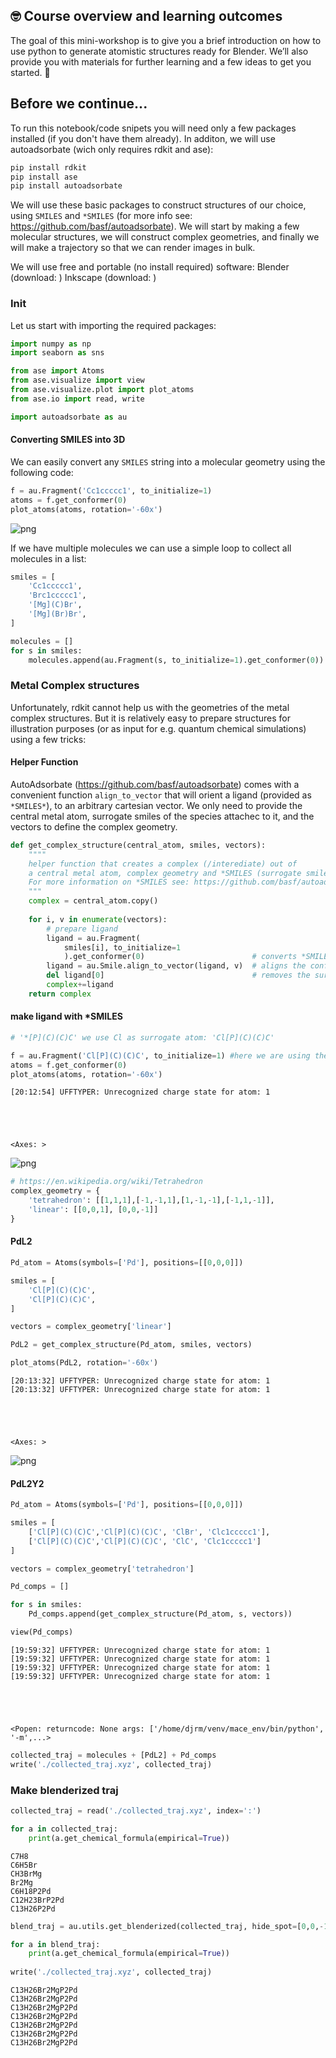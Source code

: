 ## 🤓 Course overview and learning outcomes 

The goal of this mini-workshop is to give you a brief introduction on how to use python to generate atomistic structures ready for Blender. We’ll also provide you with materials for further learning and a few ideas to get you started. 🚀

## Before we continue...

To run this notebook/code snipets you will need only a few packages installed (if you don't have them already). In additon, we will use autoadsorbate (wich only requires rdkit and ase):
```python
pip install rdkit
pip install ase
pip install autoadsorbate
```
We will use these basic packages to construct structures of our choice, using ```SMILES``` and ```*SMILES``` (for more info see: https://github.com/basf/autoadsorbate). We will start by making a few molecular structures, we will construct complex geometries, and finally we will make a trajectory so that we can render images in bulk.

We will use free and portable (no install required) software:
Blender (download: )
Inkscape (download: )

### Init
Let us start with importing the required packages:

```python
import numpy as np
import seaborn as sns

from ase import Atoms
from ase.visualize import view
from ase.visualize.plot import plot_atoms
from ase.io import read, write

import autoadsorbate as au
```

#### Converting SMILES into 3D

We can easily convert any ```SMILES``` string into a molecular geometry using the following code:

```python
f = au.Fragment('Cc1ccccc1', to_initialize=1)
atoms = f.get_conformer(0)
plot_atoms(atoms, rotation='-60x')
```    
![png](getting_started_files/getting_started_3_1.png)


If we have multiple molecules we can use a simple loop to collect all molecules in a list:

```python
smiles = [
    'Cc1ccccc1',
    'Brc1ccccc1',
    '[Mg](C)Br',
    '[Mg](Br)Br',
]

molecules = []
for s in smiles:
    molecules.append(au.Fragment(s, to_initialize=1).get_conformer(0)) 
```

### Metal Complex structures

Unfortunately, rdkit cannot help us with the geometries of the metal complex structures. But it is relatively easy to prepare structures for illustration purposes (or as input for e.g. quantum chemical simulations) using a few tricks:

#### Helper Function

AutoAdsorbate (https://github.com/basf/autoadsorbate) comes with a convenient function ```align_to_vector``` that will orient a ligand (provided as ```*SMILES*```), to an arbitrary cartesian vector. We only need to provide the central metal atom, surrogate smiles of the species attachec to it, and the vectors to define the complex geometry.

```python
def get_complex_structure(central_atom, smiles, vectors):
    """"
    helper function that creates a complex (/interediate) out of
    a central metal atom, complex geometry and *SMILES (surrogate smiles).
    For more information on *SMILES see: https://github.com/basf/autoadsorbate
    """
    complex = central_atom.copy()
    
    for i, v in enumerate(vectors):
        # prepare ligand
        ligand = au.Fragment(
            smiles[i], to_initialize=1
            ).get_conformer(0)                        # converts *SMILES string to XYZ oriented towards Z
        ligand = au.Smile.align_to_vector(ligand, v)  # aligns the conformer to the gemetry of the complex
        del ligand[0]                                 # removes the surrogate atom
        complex+=ligand
    return complex
```

#### make ligand with *SMILES


```python
# '*[P](C)(C)C' we use Cl as surrogate atom: 'Cl[P](C)(C)C'

f = au.Fragment('Cl[P](C)(C)C', to_initialize=1) #here we are using the Cl-P bond to orient the ligand
atoms = f.get_conformer(0)
plot_atoms(atoms, rotation='-60x')
```

    [20:12:54] UFFTYPER: Unrecognized charge state for atom: 1





    <Axes: >




    
![png](getting_started_files/getting_started_9_2.png)
    



```python
# https://en.wikipedia.org/wiki/Tetrahedron
complex_geometry = {
    'tetrahedron': [[1,1,1],[-1,-1,1],[1,-1,-1],[-1,1,-1]],
    'linear': [[0,0,1], [0,0,-1]]
}
```

#### PdL2


```python
Pd_atom = Atoms(symbols=['Pd'], positions=[[0,0,0]])

smiles = [
    'Cl[P](C)(C)C',
    'Cl[P](C)(C)C',
]

vectors = complex_geometry['linear']

PdL2 = get_complex_structure(Pd_atom, smiles, vectors)

plot_atoms(PdL2, rotation='-60x')
```

    [20:13:32] UFFTYPER: Unrecognized charge state for atom: 1
    [20:13:32] UFFTYPER: Unrecognized charge state for atom: 1





    <Axes: >




    
![png](getting_started_files/getting_started_12_2.png)
    


#### PdL2Y2


```python
Pd_atom = Atoms(symbols=['Pd'], positions=[[0,0,0]])

smiles = [
    ['Cl[P](C)(C)C','Cl[P](C)(C)C', 'ClBr', 'Clc1ccccc1'],
    ['Cl[P](C)(C)C','Cl[P](C)(C)C', 'ClC', 'Clc1ccccc1']
]

vectors = complex_geometry['tetrahedron']

Pd_comps = []

for s in smiles:
    Pd_comps.append(get_complex_structure(Pd_atom, s, vectors))

view(Pd_comps)
```

    [19:59:32] UFFTYPER: Unrecognized charge state for atom: 1
    [19:59:32] UFFTYPER: Unrecognized charge state for atom: 1
    [19:59:32] UFFTYPER: Unrecognized charge state for atom: 1
    [19:59:32] UFFTYPER: Unrecognized charge state for atom: 1





    <Popen: returncode: None args: ['/home/djrm/venv/mace_env/bin/python', '-m',...>




```python
collected_traj = molecules + [PdL2] + Pd_comps
write('./collected_traj.xyz', collected_traj)
```

### Make blenderized traj


```python
collected_traj = read('./collected_traj.xyz', index=':')

for a in collected_traj:
    print(a.get_chemical_formula(empirical=True))
```

    C7H8
    C6H5Br
    CH3BrMg
    Br2Mg
    C6H18P2Pd
    C12H23BrP2Pd
    C13H26P2Pd



```python
blend_traj = au.utils.get_blenderized(collected_traj, hide_spot=[0,0,-100])

for a in blend_traj:
    print(a.get_chemical_formula(empirical=True))
    
write('./collected_traj.xyz', collected_traj)
```

    C13H26Br2MgP2Pd
    C13H26Br2MgP2Pd
    C13H26Br2MgP2Pd
    C13H26Br2MgP2Pd
    C13H26Br2MgP2Pd
    C13H26Br2MgP2Pd
    C13H26Br2MgP2Pd



```python

```
